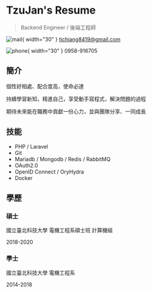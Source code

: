 # TzuJan's Resume

<!--Writerside adds this topic when you create a new documentation project.
You can use it as a sandbox to play with Writerside features, and remove it from the TOC when you don't need it anymore.-->

> Backend Engineer / 後端工程師

![mail](gmail.png){ width="30" } tjchiang8419@gmail.com

![phone](telephone.png){ width="30" } 0958-916705

## 簡介

個性好相處、配合度高，使命必達

持續學習新知，精進自己，享受動手寫程式，解決問題的過程

期待未來能在職務中貢獻一份心力，並與團隊分享、一同成長

## 技能

- PHP / Laravel
- Git
- Mariadb / Mongodb / Redis / RabbitMQ
- OAuth2.0
- OpenID Connect / OryHydra
- Docker

## 學歷

### 碩士

國立臺北科技大學 電機工程系碩士班 計算機組

2018-2020

### 學士

國立臺北科技大學 電機工程系

2014-2018
